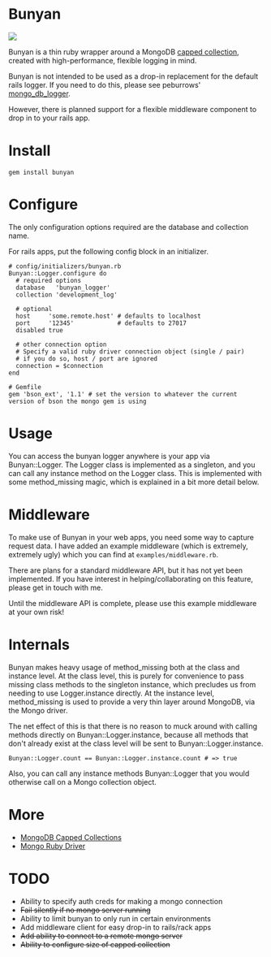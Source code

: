 Bunyan
======
![](http://img2.timeinc.net/ew/dynamic/imgs/080612/Paul-Bunyan-Blue-Ox_l.jpg)

Bunyan is a thin ruby wrapper around a MongoDB [capped collection](http://www.mongodb.org/display/DOCS/Capped+Collections), 
created with high-performance, flexible logging in mind.

Bunyan is not intended to be used as a drop-in replacement for the default
rails logger. If you need to do this, please see peburrows' [mongo\_db\_logger](http://github.com/peburrows/mongo_db_logger).

However, there is planned support for a flexible middleware component to drop in
to your rails app. 

Install
=======
    gem install bunyan

Configure
=========
The only configuration options required are the database and collection name.

For rails apps, put the following config block in an initializer.

    # config/initializers/bunyan.rb
    Bunyan::Logger.configure do
      # required options
      database   'bunyan_logger'
      collection 'development_log'

      # optional
      host     'some.remote.host' # defaults to localhost
      port     '12345'            # defaults to 27017
      disabled true

      # other connection option
      # Specify a valid ruby driver connection object (single / pair)
      # if you do so, host / port are ignored 
      connection = $connection
    end
    
    # Gemfile
    gem 'bson_ext', '1.1' # set the version to whatever the current version of bson the mongo gem is using

Usage
=====
You can access the bunyan logger anywhere is your app via Bunyan::Logger.
The Logger class is implemented as a singleton, and you can call any instance
method on the Logger class. This is implemented with some method_missing magic,
which is explained in a bit more detail below.

Middleware
==========
To make use of Bunyan in your web apps, you need some way to capture request data. 
I have added an example middleware (which is extremely, extremely ugly) which you
can find at `examples/middleware.rb`. 

There are plans for a standard middleware API, but it has not yet been implemented.
If you have interest in helping/collaborating on this feature, please get in touch
with me. 

Until the middleware API is complete, please use this example middleware at your
own risk!

Internals
=========
Bunyan makes heavy usage of method\_missing both at the class and instance level.
At the class level, this is purely for convenience to pass missing class methods
to the singleton instance, which precludes us from needing to use Logger.instance
directly. At the instance level, method\_missing is used to provide a very thin
layer around MongoDB, via the Mongo driver.

The net effect of this is that there is no reason to muck around with 
calling methods directly on Bunyan::Logger.instance, because all methods that 
don't already exist at the class level will be sent to Bunyan::Logger.instance.

    Bunyan::Logger.count == Bunyan::Logger.instance.count # => true

Also, you can call any instance methods Bunyan::Logger that you would otherwise 
call on a Mongo collection object.

More
====
* [MongoDB Capped Collections](http://www.mongodb.org/display/DOCS/Capped+Collections)
* [Mongo Ruby Driver](http://github.com/mongodb/mongo-ruby-driver)

TODO
====
* Ability to specify auth creds for making a mongo connection
* <del>Fail silently if no mongo server running</del>
* Ability to limit bunyan to only run in certain environments
* Add middleware client for easy drop-in to rails/rack apps
* <del>Add ability to connect to a remote mongo server</del>
* <del>Ability to configure size of capped collection</del>
